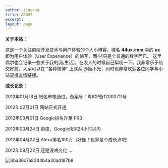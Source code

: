 ```yaml
---
author: jiguang
title: ABOUT
excerpt:
layout: page
---
```

**关于本站：**

这是一个关注前端开发技术与用户体验的个人小博客，域名 **44ux.com** 中的 **ux** 即为用户体验（User Experience）的缩写，而44只是个普通的数字而已。 这里偶尔也会记录一些关于我的[私生活]，在没人的时候自己絮叨一下。我非常乐于结交好友，大家可以在 “各种微博” 上联系 @姬小光，同时也非常欢迎各位同学与小站[交换友情链接][1]。

**成长记录：**

2012年01月18日 域名审核通过，备案号：粤ICP备12003711号

2012年02月01日 网站正式开通

2012年03月01日 Google排名升至 PR3

2012年03月24日 百度、Google快照24小时以内

2012年04月22日 Alexa排名100万（好挫！也算是个成长点吧）

2012年08月22日 还是没啥变化 …

![6ba36c7a8344b4a30ad187b8][2]

 

 [1]: http://44ux.com/index.php/friends-links/
 [2]: http://44ux.com/wp-content/uploads/2012/03/6ba36c7a8344b4a30ad187b81.jpg "6ba36c7a8344b4a30ad187b8.jpg"